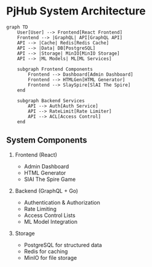 
# PjHub System Architecture

```mermaid
graph TD
    User[User] --> Frontend[React Frontend]
    Frontend --> |GraphQL| API[GraphQL API]
    API --> |Cache| Redis[Redis Cache]
    API --> |Data| DB[PostgreSQL]
    API --> |Storage| MinIO[MinIO Storage]
    API --> |ML Models| ML[ML Services]
    
    subgraph Frontend Components
        Frontend --> Dashboard[Admin Dashboard]
        Frontend --> HTMLGen[HTML Generator]
        Frontend --> SlaySpire[SlAI The Spire]
    end

    subgraph Backend Services
        API --> Auth[Auth Service]
        API --> RateLimit[Rate Limiter]
        API --> ACL[Access Control]
    end
```

## System Components

1. Frontend (React)
   - Admin Dashboard
   - HTML Generator
   - SlAI The Spire Game

2. Backend (GraphQL + Go)
   - Authentication & Authorization
   - Rate Limiting
   - Access Control Lists
   - ML Model Integration

3. Storage
   - PostgreSQL for structured data
   - Redis for caching
   - MinIO for file storage

